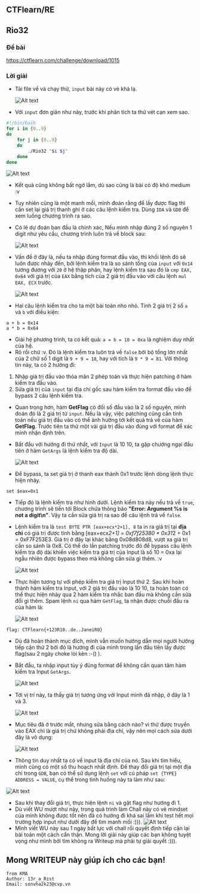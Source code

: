 ## CTFlearn/RE

## Rio32

### Đề bài

https://ctflearn.com/challenge/download/1015

### Lời giải

- Tải file về và chạy thử, `input` bài này có vẻ khá lạ.

  ![Alt text](IMG/Rio32/image.png)

- Với `input` đơn giản như này, trước khi phân tích ta thử vét cạn xem sao.

```bash script
#!/bin/bash
for i in {0..9}
do
    for j in {0..9}
    do
        ./Rio32 "$i $j"
    done
done
```

![Alt text](IMG/Rio32/image-1.png)

- Kết quả cũng không bất ngờ lắm, dù sao cũng là bài có độ khó medium :v
- Tuy nhiên cũng là một manh mối, mình đoán rằng để lấy được flag thì cần set lại giá trị thanh ghi ở các câu lệnh kiểm tra. Dùng `IDA` và `GDB` để xem luồng chương trình ra sao.

- Có lẽ dự đoán ban đầu là chính xác, Nếu mình nhập đúng 2 số nguyên 1 digit như yêu cầu, chương trình luôn trả về block sau:

  ![Alt text](IMG/Rio32/image-2.png)

- Vấn đề ở đây là, nếu ta nhập đúng format đầu vào, thì khối lệnh đó sẽ luôn được nhảy đến, bởi lệnh kiểm tra là so sánh tổng của `input` với `0x14` tương đương với `20` ở hệ thập phân, hay lệnh kiểm tra sau đó là `cmp EAX, 0x64` với giá trị của `EAX` bằng tích của 2 giá trị đầu vào với câu lệnh `mul EAX, ECX` trước.

  ![Alt text](IMG/Rio32/image-3.png)

- Hai câu lệnh kiểm tra cho ta một bài toán nho nhỏ. Tính 2 giá trị 2 số `a` và `b` với điều kiện:

```
a + b = 0x14
a * b = 0x64
```

- Giải hệ phương trình, ta có kết quả: `a = b = 10 = 0xa` là nghiệm duy nhất của hệ.
- Rõ rồi chứ :v. Đó là lệnh kiểm tra luôn trả về `false` bởi bộ tổng lớn nhất của 2 chữ số 1 digit là `9 + 9 = 18`, hay với tích là `9 * 9 = 81`. Với thông tin này, ta có 2 hướng đi:

1. Nhập giá trị đầu vào thỏa mãn 2 phép toán và thực hiện patching ở hàm kiểm tra đầu vào.
2. Sửa giá trị của `input` tại địa chỉ gốc sau hàm kiểm tra format đầu vào để bypass 2 câu lệnh kiểm tra.

- Quan trọng hơn, hàm **GetFlag** có đối số đầu vào là 2 số nguyên, mình đoán đó là 2 giá trị từ `input`. Nếu là vậy, việc patching cũng cần tính toán nếu giá trị đầu vào có thể ảnh hưởng tới kết quả trả về của hàm **GetFlag**. Trước tiên ta thử một vài giá trị đầu vào đúng với format để xác minh nhận định trên.

- Bắt đầu với hướng đi thứ nhất, với `Input` là 10 10, ta gặp chướng ngại đầu tiên ở hàm `GetArgs` là lệnh kiểm tra độ dài.

  ![Alt text](IMG/Rio32/image-4.png)

- Để bypass, ta set giá trị ở thanh eax thành 0x1 trước lệnh dòng lệnh thực hiện nhảy.

```
set $eax=0x1
```

- Tiếp đó là lệnh kiểm tra như hình dưới. Lệnh kiểm tra này nếu trả về `true`, chương trình sẽ tiến tới Block chứa thông báo **"Error: Argument %s is not a digit\n"**. Vậy ta cần sửa giá trị ra sao để câu lệnh trả về `false`.
- Lệnh kiểm tra là `test BYTE PTR [eax+ecx*2+1], 8` ta in ra giá trị tại **địa chỉ** có giá trị được tính bằng [eax+ecx*2+1] = 0xf7f25380 * 0x31*2 + 0x1 = 0xF7F253E3. Giá trị ở đây lại khác bằng 0x08d808d8, vượt xa giá trị cần so sánh là 0x8. Có thể do lần patching trước đó để bypass câu lệnh kiểm tra độ dài khiến việc kiểm tra giá trị của Input là số 10 = 0xa lại ngẫu nhiên được bypass theo mà không cần sửa gì thêm. :v

  ![Alt text](IMG/Rio32/image-5.png)

- Thực hiện tương tự với phép kiểm tra giá trị Input thứ 2. Sau khi hoàn thành hàm kiểm tra Input, với 2 giá trị đầu vào là 10 10, ta hoàn toàn có thể thực hiện nhảy qua 2 hàm kiểm tra nhắc ban đầu mà không cần sửa đổi gì thêm. Spam lệnh `ni` qua hàm `GetFlag`, ta nhận được chuỗi đầu ra của hàm là:

  ![Alt text](IMG/Rio32/image-6.png)

```
flag: CTFlearn{+123R10..de..JaneiR0}
```

- Dù đã hoàn thành mục đích, mình vẫn muốn hướng dẫn mọi người hướng tiếp cận thứ 2 bởi đó là hướng đi của mình trong lần đầu tiên lấy được flag(sau 2 ngày choke lòi kèn :-() ).

- Bắt đầu, ta nhập input tùy ý đúng format để không cần quan tâm hàm kiểm tra Input `GetArgs`.

  ![Alt text](IMG/Rio32/image-7.png)

- Tới vị trí này, ta thấy giá trị tương ứng với Input mình đã nhập, ở đây là 1 và 3.

  ![Alt text](IMG/Rio32/image-8.png)

- Mục tiêu đã ở trước mắt, nhưng sửa bằng cách nào? vì thứ được truyền vào EAX chỉ là giá trị chứ không phải địa chỉ, vậy nên mọi cách sửa dưới đây là vô dụng:

  ![Alt text](IMG/Rio32/image-9.png)

- Thông tin duy nhất ta có về input là địa chỉ của nó. Sau khi tìm hiểu, mình cũng có một số thu hoạch nhất định. Để thay đổi giá trị tại một địa chỉ trong `GDB`, bạn có thể sử dụng lệnh `set` với cú pháp `set {TYPE} ADDRESS = VALUE`, cụ thể trong tình huống này ta làm như sau:

![Alt text](IMG/Rio32/image-10.png)

- Sau khi thay đổi giá trị, thực hiện lệnh `ni` và gặt flag như hướng đi 1.
- Dù viết WU mượt như này, trong quá trình làm Chall này có vẻ mindset của mình không được tốt nên đã có hướng đi khá sai lầm khi test hết mọi trường hợp input như dưới đây để tìm manh mối :))).
  ![Alt text](IMG/Rio32/image-11.png)
- Mình viết WU này sau 1 ngày bất lực với chall rồi quyết định tiếp cận lại bài toán một cách cẩn thận. Mong lời giải này giúp các bạn không tuyệt vọng như mình bởi tìm không ra Writeup mà phải tự giải quyết :))).

## Mong WRITEUP này giúp ích cho các bạn!

```
from KMA
Author: 13r_ə_Rɪst
Email: sonvha2k23@cvp.vn
```
